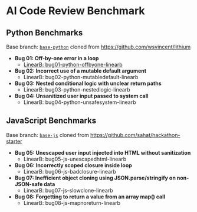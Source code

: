 # AI Code Review Benchmark

## Python Benchmarks

Base branch: [`base-python`](https://github.com/linearzig/benchmark-ai-code-review/tree/python-base) cloned from <https://github.com/wsvincent/lithium>

- **Bug 01: Off-by-one error in a loop**
  - [LinearB: bug01-python-offbyone-linearb](https://github.com/linearzig/benchmark-ai-code-review/tree/bug01-python-offbyone-linearb)
- **Bug 02: Incorrect use of a mutable default argument**
  - LinearB: bug02-python-mutabledefault-linearb[](https://github.com/linearzig/benchmark-ai-code-review/tree/bug02-python-mutabledefault-linearb)
- **Bug 03: Nested conditional logic with unclear return paths**
  - LinearB: bug03-python-nestedlogic-linearb[](https://github.com/linearzig/benchmark-ai-code-review/tree/bug03-python-nestedlogic-linearb)
- **Bug 04: Unsanitized user input passed to system call**
  - LinearB: bug04-python-unsafesystem-linearb[](https://github.com/linearzig/benchmark-ai-code-review/tree/bug04-python-unsafesystem-linearb)

## JavaScript Benchmarks

Base branch: [`base-js`](https://github.com/linearzig/benchmark-ai-code-review/tree/js-base) cloned from <https://github.com/sahat/hackathon-starter>

- **Bug 05: Unescaped user input injected into HTML without sanitization**
  - LinearB: bug05-js-unescapedhtml-linearb[](https://github.com/linearzig/benchmark-ai-code-review/tree/bug05-js-unescapedhtml-linearb)
- **Bug 06: Incorrectly scoped closure inside loop**
  - LinearB: bug06-js-badclosure-linearb[](https://github.com/linearzig/benchmark-ai-code-review/tree/bug06-js-badclosure-linearb)
- **Bug 07: Inefficient object cloning using JSON.parse/stringify on non-JSON-safe data**
  - LinearB: bug07-js-slowclone-linearb[](https://github.com/linearzig/benchmark-ai-code-review/tree/bug07-js-slowclone-linearb)
- **Bug 08: Forgetting to return a value from an array map() call**
  - LinearB: bug08-js-mapnoreturn-linearb[](https://github.com/linearzig/benchmark-ai-code-review/tree/bug08-js-mapnoreturn-linearb)
